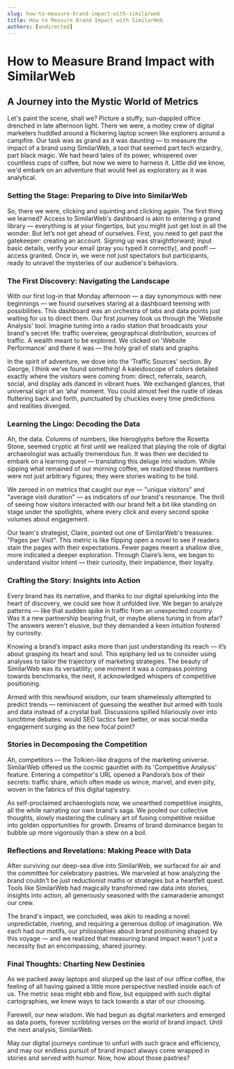 ```yaml
---
slug: how-to-measure-brand-impact-with-similarweb
title: How to Measure Brand Impact with SimilarWeb
authors: [undirected]
---
```



# How to Measure Brand Impact with SimilarWeb

## A Journey into the Mystic World of Metrics

Let's paint the scene, shall we? Picture a stuffy, sun-dappled office drenched in late afternoon light. There we were, a motley crew of digital marketers huddled around a flickering laptop screen like explorers around a campfire. Our task was as grand as it was daunting — to measure the impact of a brand using SimilarWeb, a tool that seemed part tech wizardry, part black magic. We had heard tales of its power, whispered over countless cups of coffee, but now we were to harness it. Little did we know, we'd embark on an adventure that would feel as exploratory as it was analytical. 

### Setting the Stage: Preparing to Dive into SimilarWeb

So, there we were, clicking and squinting and clicking again. The first thing we learned? Access to SimilarWeb's dashboard is akin to entering a grand library — everything is at your fingertips, but you might just get lost in all the wonder. But let’s not get ahead of ourselves. First, you need to get past the gatekeeper: creating an account. Signing up was straightforward; input basic details, verify your email (pray you typed it correctly), and poof! — access granted. Once in, we were not just spectators but participants, ready to unravel the mysteries of our audience's behaviors.

### The First Discovery: Navigating the Landscape

With our first log-in that Monday afternoon — a day synonymous with new beginnings — we found ourselves staring at a dashboard teeming with possibilities. This dashboard was an orchestra of tabs and data points just waiting for us to direct them. Our first journey took us through the 'Website Analysis' tool. Imagine tuning into a radio station that broadcasts your brand's secret life: traffic overview, geographical distribution, sources of traffic. A wealth meant to be explored. We clicked on 'Website Performance' and there it was — the holy grail of stats and graphs.

In the spirit of adventure, we dove into the 'Traffic Sources' section. By George, I think we've found something! A kaleidoscope of colors detailed exactly where the visitors were coming from: direct, referrals, search, social, and display ads danced in vibrant hues. We exchanged glances, that universal sign of an ‘aha’ moment. You could almost feel the rustle of ideas fluttering back and forth, punctuated by chuckles every time predictions and realities diverged.

### Learning the Lingo: Decoding the Data

Ah, the data. Columns of numbers, like hieroglyphs before the Rosetta Stone, seemed cryptic at first until we realized that playing the role of digital archaeologist was actually tremendous fun. It was then we decided to embark on a learning quest — translating this deluge into wisdom. While sipping what remained of our morning coffee, we realized these numbers were not just arbitrary figures; they were stories waiting to be told.

We zeroed in on metrics that caught our eye — "unique visitors" and "average visit duration" — as indicators of our brand's resonance. The thrill of seeing how visitors interacted with our brand felt a bit like standing on stage under the spotlights, where every click and every second spoke volumes about engagement. 

Our team's strategist, Claire, pointed out one of SimilarWeb's treasures: "Pages per Visit". This metric is like flipping open a novel to see if readers stain the pages with their expectations. Fewer pages meant a shallow dive, more indicated a deeper exploration. Through Claire’s lens, we began to understand visitor intent — their curiosity, their impatience, their loyalty. 

### Crafting the Story: Insights into Action

Every brand has its narrative, and thanks to our digital spelunking into the heart of discovery, we could see how it unfolded live. We began to analyze patterns — like that sudden spike in traffic from an unexpected country. Was it a new partnership bearing fruit, or maybe aliens tuning in from afar? The answers weren't elusive, but they demanded a keen intuition fostered by curiosity.

Knowing a brand’s impact asks more than just understanding its reach — it’s about grasping its heart and soul. This epiphany led us to consider using analyses to tailor the trajectory of marketing strategies. The beauty of SimilarWeb was its versatility; one moment it was a compass pointing towards benchmarks, the next, it acknowledged whispers of competitive positioning.

Armed with this newfound wisdom, our team shamelessly attempted to predict trends — reminiscent of guessing the weather but armed with tools and data instead of a crystal ball. Discussions spilled hilariously over into lunchtime debates: would SEO tactics fare better, or was social media engagement surging as the new focal point? 

### Stories in Decomposing the Competition

Ah, competitors — the Tolkien-like dragons of the marketing universe. SimilarWeb offered us the cosmic gauntlet with its 'Competitive Analysis' feature. Entering a competitor's URL opened a Pandora’s box of their secrets: traffic share, which often made us wince, marvel, and even pity, woven in the fabrics of this digital tapestry.

As self-proclaimed archaeologists now, we unearthed competitive insights, all the while narrating our own brand's saga. We pooled our collective thoughts, slowly mastering the culinary art of fusing competitive residue into golden opportunities for growth. Dreams of brand dominance began to bubble up more vigorously than a stew on a boil.

### Reflections and Revelations: Making Peace with Data

After surviving our deep-sea dive into SimilarWeb, we surfaced for air and the committee for celebratory pastries. We marveled at how analyzing the brand couldn't be just reductionist maths or strategies but a heartfelt quest. Tools like SimilarWeb had magically transformed raw data into stories, insights into action, all generously seasoned with the camaraderie amongst our crew.

The brand's impact, we concluded, was akin to reading a novel: unpredictable, riveting, and requiring a generous dollop of imagination. We each had our motifs, our philosophies about brand positioning shaped by this voyage — and we realized that measuring brand impact wasn't just a necessity but an encompassing, shared journey.

### Final Thoughts: Charting New Destinies

As we packed away laptops and slurped up the last of our office coffee, the feeling of all having gained a little more perspective nestled inside each of us. The metric seas might ebb and flow, but equipped with such digital cartographies, we knew ways to tack towards a star of our choosing.

Farewell, our new wisdom. We had begun as digital marketers and emerged as data poets, forever scribbling verses on the world of brand impact. Until the next analysis, SimilarWeb.

May our digital journeys continue to unfurl with such grace and efficiency, and may our endless pursuit of brand impact always come wrapped in stories and served with humor. Now, how about those pastries?